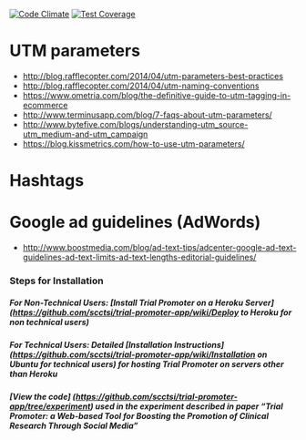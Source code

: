[![Code Climate](https://codeclimate.com/repos/5845b92d5aa4776c11000a26/badges/95808bfbcdb3701e47cc/gpa.svg)](https://codeclimate.com/repos/5845b92d5aa4776c11000a26/feed)
[![Test Coverage](https://codeclimate.com/repos/5845b92d5aa4776c11000a26/badges/95808bfbcdb3701e47cc/coverage.svg)](https://codeclimate.com/repos/5845b92d5aa4776c11000a26/coverage) 

# UTM parameters
* http://blog.rafflecopter.com/2014/04/utm-parameters-best-practices
* http://blog.rafflecopter.com/2014/04/utm-naming-conventions
* https://www.ometria.com/blog/the-definitive-guide-to-utm-tagging-in-ecommerce
* http://www.terminusapp.com/blog/7-faqs-about-utm-parameters/
* http://www.bytefive.com/blogs/understanding-utm_source-utm_medium-and-utm_campaign
* https://blog.kissmetrics.com/how-to-use-utm-parameters/

# Hashtags

# Google ad guidelines (AdWords)
* http://www.boostmedia.com/blog/ad-text-tips/adcenter-google-ad-text-guidelines-ad-text-limits-ad-text-lengths-editorial-guidelines/

### Steps for Installation

##### For Non-Technical Users: [Install Trial Promoter on a Heroku Server](https://github.com/scctsi/trial-promoter-app/wiki/Deploy to Heroku for non technical users)

##### For Technical Users: Detailed [Installation Instructions](https://github.com/scctsi/trial-promoter-app/wiki/Installation on Ubuntu for technical users) for hosting Trial Promoter on servers other than Heroku

##### [View the code] (https://github.com/scctsi/trial-promoter-app/tree/experiment) used in the experiment described in paper “Trial Promoter: a Web-based Tool for Boosting the Promotion of Clinical Research Through Social Media”
